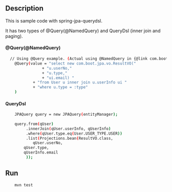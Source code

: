 ## Description

This is sample code with spring-jpa-querydsl.

It has two types of @Query(@NamedQuery) and QueryDsl (inner join and paging).

#### @Query(@NamedQuery)
```bash
  // Using @Query example. (Actual using @NamedQuery in {@link com.boot.jpa.domain.User})
	@Query(value = "select new com.boot.jpa.vo.ResultVO("
				+ "u.userNo,"
				+ "u.type,"
				+ "ui.email) "
			+ "from User u inner join u.userInfo ui "
			+ "where u.type = :type"
	)
```

#### QueryDsl
```bash
	JPAQuery query = new JPAQuery(entityManager);
		
	query.from(qUser)
	     .innerJoin(qUser.userInfo, qUserInfo)
	     .where(qUser.type.eq(User.USER_TYPE.USER))
	     .list(Projections.bean(ResultVO.class, 
	     	qUser.userNo,
		qUser.type,
		qUserInfo.email
	     ));
```

## Run
```bash
	mvn test
```
